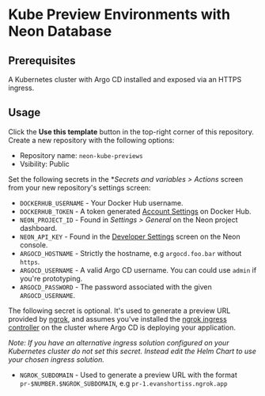 # Kube Preview Environments with Neon Database

## Prerequisites

A Kubernetes cluster with Argo CD installed and exposed via an HTTPS ingress.

## Usage

Click the **Use this template** button in the top-right corner of this
repository. Create a new repository with the following options:

* Repository name: `neon-kube-previews`
* Vsibility: Public

Set the following secrets in the **Secrets and variables > Actions* screen from
your new repository's settings screen:

* `DOCKERHUB_USERNAME` - Your Docker Hub username.
* `DOCKERHUB_TOKEN` - A token generated [Account Settings](https://hub.docker.com/settings/security) on Docker Hub.
* `NEON_PROJECT_ID` - Found in *Settings > General* on the Neon project dashboard.
* `NEON_API_KEY` - Found in the [Developer Settings](https://console.neon.tech/app/settings/api-keys) screen on the Neon console.
* `ARGOCD_HOSTNAME` - Strictly the hostname, e.g `argocd.foo.bar` without `https`.
* `ARGOCD_USERNAME` - A valid Argo CD username. You can could use `admin` if you're prototyping.
* `ARGOCD_PASSWORD` - The password associated with the given `ARGOCD_USERNAME`.

The following secret is optional. It's used to generate a preview URL
provided by [ngrok](https://ngrok.io), and assumes you've installed the 
[ngrok ingress controller](https://ngrok.com/blog-post/ngrok-k8s) on the
cluster where Argo CD is deploying your application.

*Note: If you have an alternative ingress solution configured on your Kubernetes cluster do not set this secret. Instead edit the Helm Chart to use your chosen ingress solution.*

* `NGROK_SUBDOMAIN` - Used to generate a preview URL with the format `pr-$NUMBER.$NGROK_SUBDOMAIN`, e.g `pr-1.evanshortiss.ngrok.app`

